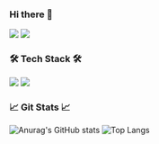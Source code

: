 ### Hi there 👋
<a href="https://maize-passenger-845.notion.site/88f80da62cd449e5a28a1b3a69c3112c?pvs=4" target="_blank"><img src="https://img.shields.io/badge/Notion-000000?style=flat-square&logo=Notion&logoColor=white"/></a>
<a href="https://coding-l7.tistory.com/" target="_blank"><img src="https://img.shields.io/badge/Blog-orange?style=flat-square&logo=Tistory&logoColor=white"/></a>

### 🛠 Tech Stack 🛠
<img src="https://img.shields.io/badge/OpenGL-5586A4?style=flat&logo=OpenGL&logoColor=white"/>
<img src="https://img.shields.io/badge/C++-00599C?style=flat&logo=cplusplus&logoColor=white"/>

### 📈 Git Stats 📈
![Anurag's GitHub stats](https://github-readme-stats.vercel.app/api?username=qkrdmstn&show_icons=true&theme=default)
![Top Langs](https://github-readme-stats.vercel.app/api/top-langs/?username=qkrdmstn&layout=compact)
<!--
**qkrdmstn/qkrdmstn** is a ✨ _special_ ✨ repository because its `README.md` (this file) appears on your GitHub profile.


Here are some ideas to get you started:

- 🔭 I’m currently working on ...
- 🌱 I’m currently learning ...
- 👯 I’m looking to collaborate on ...
- 🤔 I’m looking for help with ...
- 💬 Ask me about ...
- 📫 How to reach me: ...
- 😄 Pronouns: ...
- ⚡ Fun fact: ...
-->
